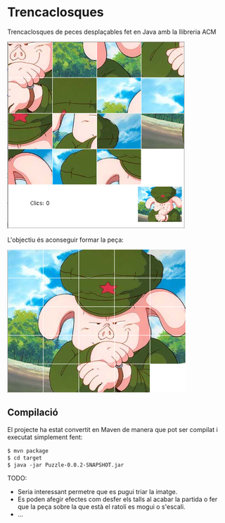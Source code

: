 Trencaclosques
==========================
Trencaclosques de peces desplaçables fet en Java amb la llibreria ACM

![Trencaclosques](puzzle2.png "screenshoot")

L'objectiu és aconseguir formar la peça:

![Trencaclosques](puzzle1.png "resolt")


Compilació
---------------
El projecte ha estat convertit en Maven de manera que pot ser compilat i executat
simplement fent:

    $ mvn package
    $ cd target
    $ java -jar Puzzle-0.0.2-SNAPSHOT.jar



TODO:
* Seria interessant permetre que es pugui triar la imatge.
* Es poden afegir efectes com desfer els talls al acabar la partida o fer que la peça sobre la que està el ratolí es mogui o s'escali.
* ...
